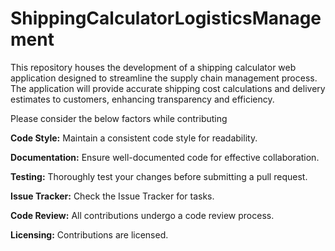 # ShippingCalculatorLogisticsManagement
This repository houses the development of a shipping calculator web application designed to streamline the supply chain management process. The application will provide accurate shipping cost calculations and delivery estimates to customers, enhancing transparency and efficiency.

Please consider the below factors while contributing

**Code Style:**
Maintain a consistent code style for readability.

**Documentation:**
Ensure well-documented code for effective collaboration.

**Testing:**
Thoroughly test your changes before submitting a pull request.

**Issue Tracker:**
Check the Issue Tracker for tasks.

**Code Review:**
All contributions undergo a code review process.

**Licensing:**
Contributions are licensed.
